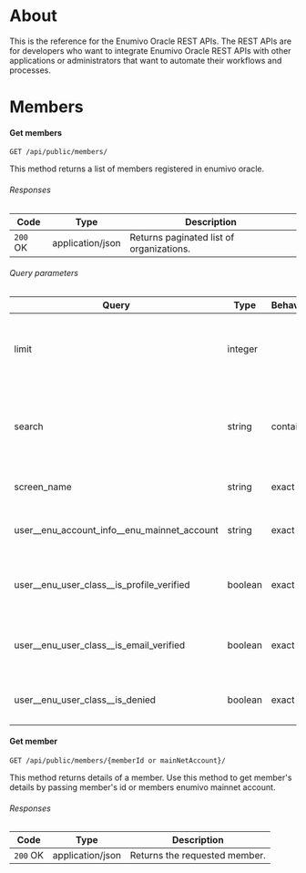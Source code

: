 # About

This is the reference for the Enumivo Oracle REST APIs. The REST APIs are for developers who want to integrate Enumivo Oracle REST APIs with other applications or administrators that want to automate their workflows and processes.

# Members
#### Get members
`GET /api/public/members/`

This method returns a list of members registered in enumivo oracle.

###### Responses
| Code | Type | Description |
| --- | --- | --- |
| `200` OK | application/json | Returns paginated list of organizations. |

###### Query parameters
| Query | Type | Behavior | Description |
| --- | --- | --- | --- |
| limit | integer | | The maximum number of items to return per page. |
| search | string | contains |Search filter lookup to screen name and enumivo mainnet account. |
| screen_name | string | exact |Search by screen name. |
| user__enu_account_info__enu_mainnet_account | string | exact |Search by enumivo mainnet account. |
| user__enu_user_class__is_profile_verified | boolean | exact |Search filter by profile verification status. |
| user__enu_user_class__is_email_verified | boolean | exact |Search filter by email verification status . |
| user__enu_user_class__is_denied | boolean | exact |Search filter by denied status. |


#### Get member
`GET /api/public/members/{memberId or mainNetAccount}/`

This method returns details of a member. Use this method to get member's details by passing member's id or members enumivo mainnet account.

###### Responses
| Code | Type | Description |
| --- | --- | --- |
| `200` OK | application/json | Returns the requested member. |
